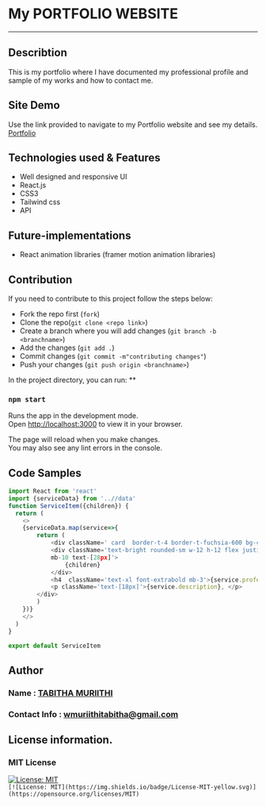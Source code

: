 # My PORTFOLIO WEBSITE
*******

## Describtion
This is my portfolio where I have documented my professional profile and sample of my works and how to contact me.


## Site Demo
Use the link provided to navigate to my Portfolio website and see my details.
[Portfolio](https://portfolio-website-five-pink.vercel.app/)<br>

## Technologies used & Features
- Well designed and responsive UI
- React.js
- CSS3
- Tailwind css
- API

## Future-implementations 
- React animation libraries (framer motion animation libraries)

## Contribution
If you need to contribute to this project follow the steps below:<br>
- Fork the repo first (`fork`)
- Clone the repo(`git clone <repo link>`)
- Create a branch where you will add changes (`git branch -b <branchname>`)
- Add the changes (`git add .`)
- Commit changes (`git commit -m"contributing changes"`)
- Push your changes (`git push origin <branchname>`)

In the project directory, you can run:
**
### `npm start`

Runs the app in the development mode.\
Open [http://localhost:3000](http://localhost:3000) to view it in your browser.

The page will reload when you make changes.\
You may also see any lint errors in the console.

## Code Samples

```JavaScript
import React from 'react'
import {serviceData} from '..//data'
function ServiceItem({children}) {
  return (
    <>
    {serviceData.map(service=>{
        return (
            <div className=' card  border-t-4 border-t-fuchsia-600 bg-cardColor p-6 rounded-xl'>
            <div className='text-bright rounded-sm w-12 h-12 flex justify-center items-center
            mb-10 text-[28px]'>
                {children}
            </div>
            <h4  className='text-xl font-extrabold mb-3'>{service.professional}</h4>
            <p className='text-[18px]'>{service.description}, </p>
        </div>
        )
    })}
    </>
  )
}

export default ServiceItem
```
## Author
### Name : [TABITHA MURIITHI](https://github.com/SheeTabz)
### Contact Info :  [wmuriithitabitha@gmail.com](wmuriithitabitha@gmail.com)

## License information.
### MIT License
[![License: MIT](https://img.shields.io/badge/License-MIT-yellow.svg)](https://opensource.org/licenses/MIT)  
`[![License: MIT](https://img.shields.io/badge/License-MIT-yellow.svg)](https://opensource.org/licenses/MIT)`


